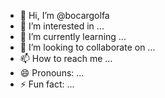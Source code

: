 - 👋 Hi, I’m @bocargolfa
- 👀 I’m interested in ...
- 🌱 I’m currently learning ...
- 💞️ I’m looking to collaborate on ...
- 📫 How to reach me ...
- 😄 Pronouns: ...
- ⚡ Fun fact: ...

<!---
bocargolfa/bocargolfa is a ✨ special ✨ repository because its `README.md` (this file) appears on your GitHub profile.
You can click the Preview link to take a look at your changes.
--->

